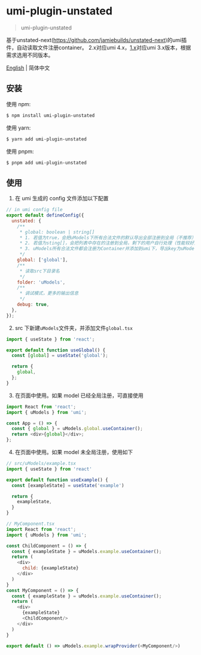 # umi-plugin-unstated

> umi-plugin-unstated

基于unstated-next(https://github.com/jamiebuilds/unstated-next)的umi插件，自动读取文件注册container。
2.x对应umi 4.x，[1.x](https://github.com/skimklin/umi-plugin-unstated/blob/version1.x/README.md)对应umi 3.x版本，根据需求选用不同版本。

[English](README.md) | 简体中文

## 安装

使用 npm:

```bash
$ npm install umi-plugin-unstated
```

使用 yarn:

```bash
$ yarn add umi-plugin-unstated
```

使用 pnpm:

```bash
$ pnpm add umi-plugin-unstated
```
 
## 使用

1. 在 umi 生成的 config 文件添加以下配置

```javascript
// in umi config file
export default defineConfig({
  unstated: {
    /**
     * global: boolean | string[]
     * 1. 若值为true，会把uModels下所有合法文件的默认导出全部注册到全局（不推荐）
     * 2. 若值为sting[]，会把列表中存在的注册到全局，剩下的用户自行处理（性能较好）
     * 3. uModels所有合法文件都会注册为Container并添加到umi下，导出key为uModels（import { uModels } from 'umi'）
     */
    global: ['global'],
    /**
     * 读取src下目录名
     */
    folder: 'uModels',
    /**
     * 调试模式，更多的输出信息
     */
    debug: true,
  },
});
```

2. src 下新建`uModels`文件夹，并添加文件`global.tsx`

```javascript
import { useState } from 'react';

export default function useGlobal() {
  const [global] = useState('global');

  return {
    global,
  };
}
```

3. 在页面中使用。如果 model 已经全局注册，可直接使用

```javascript
import React from 'react';
import { uModels } from 'umi';

const App = () => {
  const { global } = uModels.global.useContainer();
  return <div>{global}</div>;
};
```

4. 在页面中使用。如果 model 未全局注册，使用如下

```javascript
// src/uModels/example.tsx
import { useState } from 'react'

export default function useExample() {
  const [exampleState] = useState('example')

  return {
    exampleState,
  }
}

// MyComponent.tsx
import React from 'react';
import { uModels } from 'umi';

const ChildComponent = () => {
  const { exampleState } = uModels.example.useContainer();
  return (
    <div>
      child: {exampleState}
    </div>
  )
}
const MyComponent = () => {
  const { exampleState } = uModels.example.useContainer();
  return (
    <div>
      {exampleState}
      <ChildComponent/>
    </div>
  )
}

export default () => uModels.example.wrapProvider(<MyComponent/>)
```
